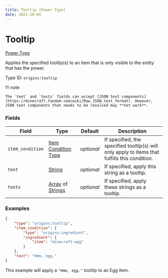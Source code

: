 ```yaml
---
title: Tooltip (Power Type)
date: 2021-10-05
---
```


# Tooltip

[Power Type](../power_types.md)

Applies the specified tooltip(s) to an item that is only visible to the entity that has the power.

Type ID: `origins:tooltip`

!!! note

    The `text` and `texts` fields can accept [JSON text components](https://minecraft.fandom.com/wiki/Raw_JSON_text_format). However, JSON text components that needs to be resolved may **not work**.


### Fields

Field | Type | Default | Description
------|------|---------|-------------
`item_condition` | [Item Condition Type](../item_condition_types.md) | _optional_ | If specified, the specified tooltip(s) will only apply to items that fulfills this condition.
`text` | [String](../data_types/string.md) | _optional_ | If specified, apply this string as a tooltip.
`texts` | [Array](../data_types/array.md) of [Strings](../data_types/string.md) | _optional_ | If specified, apply these strings as a tooltip.


### Examples

```json
{
    "type": "origins:tooltip",
    "item_condition": {
        "type": "origins:ingredient",
        "ingredient": {
            "item": "minecraft:egg"
        }
    },
    "text": "Hmm, egg."
}
```

This example will apply a `"Hmm, egg."` tooltip to an Egg item.
